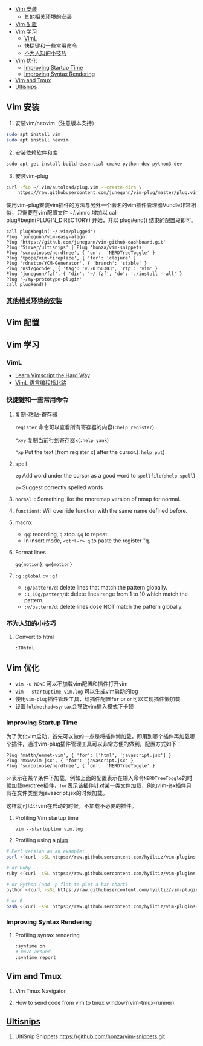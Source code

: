 <!-- vim-markdown-toc GFM -->

* [Vim 安装](#vim-安装)
    * [其他相关环境的安装](#其他相关环境的安装)
* [Vim 配置](#vim-配置)
* [Vim 学习](#vim-学习)
    * [VimL](#viml)
    * [快捷键和一些常用命令](#快捷键和一些常用命令)
    * [不为人知的小技巧](#不为人知的小技巧)
* [Vim 优化](#vim-优化)
    * [Improving Startup Time](#improving-startup-time)
    * [Improving Syntax Rendering](#improving-syntax-rendering)
* [Vim and Tmux](#vim-and-tmux)
* [Ultisnips](#ultisnips)

<!-- vim-markdown-toc -->

Vim 安装
------

1. 安装vim/neovim（注意版本支持）

```sh
sudo apt install vim
sudo apt install neovim
```


2. 安装依赖软件和库

`sudo apt-get install build-essential cmake python-dev python3-dev`


3. 安装vim-plug
```bash
curl -fLo ~/.vim/autoload/plug.vim --create-dirs \
    https://raw.githubusercontent.com/junegunn/vim-plug/master/plug.vim
```

使用vim-plug安装vim插件的方法与另外一个著名的vim插件管理器Vundle非常相似，只需要在vim配置文件 ~/.vimrc 增加以 call plug#begin(PLUGIN_DIRECTORY) 开始，并以 plug#end() 结束的配置段即可。

```vim
call plug#begin('~/.vim/plugged')
Plug 'junegunn/vim-easy-align'
Plug 'https://github.com/junegunn/vim-github-dashboard.git'
Plug 'SirVer/ultisnips' | Plug 'honza/vim-snippets'
Plug 'scrooloose/nerdtree', { 'on':  'NERDTreeToggle' }
Plug 'tpope/vim-fireplace', { 'for': 'clojure' }
Plug 'rdnetto/YCM-Generator', { 'branch': 'stable' }
Plug 'nsf/gocode', { 'tag': 'v.20150303', 'rtp': 'vim' }
Plug 'junegunn/fzf', { 'dir': '~/.fzf', 'do': './install --all' }
Plug '~/my-prototype-plugin'
call plug#end()
```

### [其他相关环境的安装](./quickSSH/README.md)


Vim 配置
------


Vim 学习
------

### VimL
* [Learn Vimscript the Hard Way](./vimLwiki/vimL.md)
* [VimL 语言编程指北路](./vimLwiki/vimL-advance.md)

### 快捷键和一些常用命令

1. 复制-粘贴-寄存器

    `register` 命令可以查看所有寄存器的内容(`:help register`).

    `"xyy` 复制当前行到寄存器`x`(`:help yank`)

    `"xp` Put the text [from register x] after the cursor.(`:help put`)

1. spell

    `zg` Add word under the cursor as a good word to `spellfile`(`:help spell`)

    `z=` Suggest correctly spelled words

1. `normal!`: Something like the nnoremap version of nmap for normal.

1. `function!`: Will override function with the same name defined before.

1. macro:
    - `qq`: recording, `q` stop. `@q` to repeat.
    - In insert mode, `<ctrl-r> q` to paste the register "q.

1. Format lines

    `gq{motion}`, `gw{motion}`

1. `:g` `:global` `:v` `:g!`
    - `:g/pattern/d`: delete lines that match the pattern globally.
    - `:1,10g/pattern/d`: delete lines range from 1 to 10 which match the pattern.
    - `:v/pattern/d`: delete lines dose NOT match the pattern globally.



### 不为人知的小技巧
1. Convert to html
    ```vim
    :TOhtml
    ```



Vim 优化
------

* `vim -u NONE` 可以不加载vim配置和插件打开vim
* `vim --startuptime vim.log` 可以生成vim启动的log
* 使用`vim-plug`插件管理工具，给插件配置`for` or `on`可以实现插件懒加载
* 设置`foldmethod=syntax`会导致vim插入模式下卡顿


### Improving Startup Time
为了优化vim启动，首先可以做的一点是将插件懒加载，即用到哪个插件再加载哪个插件，通过vim-plug插件管理工具可以非常方便的做到，配置方式如下：

```vim
Plug 'mattn/emmet-vim', { 'for': ['html', 'javascript.jsx'] }
Plug 'mxw/vim-jsx', { 'for': 'javascript.jsx' }
Plug 'scrooloose/nerdtree', { 'on':  'NERDTreeToggle' }
```

`on`表示在某个条件下加载，例如上面的配置表示在输入命令`NERDTreeToggle`的时候加载nerdtree插件，`for`表示该插件针对某一类文件加载，例如vim-jsx插件只有在文件类型为javascript.jsx的时候加载。

这样就可以让vim在启动的时候，不加载不必要的插件。

1. Profiling Vim startup time

    `vim --startuptime vim.log`

2. Profiling using a [plug](https://github.com/hyiltiz/vim-plugins-profile)

```sh
# Perl version as an example:
perl <(curl -sSL https://raw.githubusercontent.com/hyiltiz/vim-plugins-profile/master/vim-plugins-profile.pl)

# or Ruby
ruby <(curl -sSL https://raw.githubusercontent.com/hyiltiz/vim-plugins-profile/master/vim-plugins-profile.rb)

# or Python (add -p flat to plot a bar chart)
python <(curl -sSL https://raw.githubusercontent.com/hyiltiz/vim-plugins-profile/master/vim-plugins-profile.py)

# or R
bash <(curl -sSL https://raw.githubusercontent.com/hyiltiz/vim-plugins-profile/master/vim-plugins-profile.sh)
```

### Improving Syntax Rendering
1. Profiling syntax rendering

    ```sh
    :syntime on
    # move around
    :syntime report
    ```



Vim and Tmux
------------

1. Vim Tmux Navigator

1. How to send code from vim to tmux window?(vim-tmux-runner)



[Ultisnips](Https://Vimzijun.Net/2016/10/30/Ultisnip/)
---------------------
1. UltiSnip Snippets
    https://github.com/honza/vim-snippets.git
